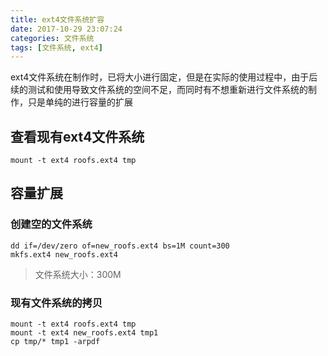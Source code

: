 ```yaml
---
title: ext4文件系统扩容
date: 2017-10-29 23:07:24
categories: 文件系统
tags: [文件系统, ext4]
---
```


ext4文件系统在制作时，已将大小进行固定，但是在实际的使用过程中，由于后续的测试和使用导致文件系统的空间不足，而同时有不想重新进行文件系统的制作，只是单纯的进行容量的扩展

<!--more-->

## 查看现有ext4文件系统

```
mount -t ext4 roofs.ext4 tmp
```

## 容量扩展

### 创建空的文件系统

```
dd if=/dev/zero of=new_roofs.ext4 bs=1M count=300
mkfs.ext4 new_roofs.ext4
```
>文件系统大小：300M

### 现有文件系统的拷贝

```
mount -t ext4 roofs.ext4 tmp
mount -t ext4 new_roofs.ext4 tmp1
cp tmp/* tmp1 -arpdf
```
